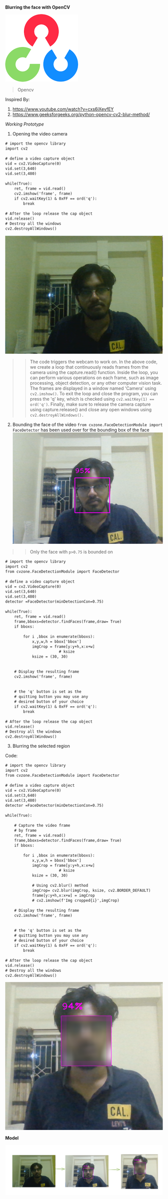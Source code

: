 **Blurring the face with OpenCV**

![69a86f4e63c9099741a77227f8146ab9.png](./_resources/69a86f4e63c9099741a77227f8146ab9.png)
> Opencv

Inspired By: 
1. https://www.youtube.com/watch?v=cxs6iXeyfEY
2. https://www.geeksforgeeks.org/python-opencv-cv2-blur-method/

*Working Prototype*
1. Opening the video camera
```
# import the opencv library
import cv2

# define a video capture object
vid = cv2.VideoCapture(0)
vid.set(3,640)
vid.set(3,480)

while(True):
	ret, frame = vid.read()
	cv2.imshow('frame', frame)
	if cv2.waitKey(1) & 0xFF == ord('q'):
		break

# After the loop release the cap object
vid.release()
# Destroy all the windows
cv2.destroyAllWindows()
```
![2c4ee40b723511be0822566eef8bf893.png](./_resources/2c4ee40b723511be0822566eef8bf893.png)

>>The code triggers the webcam to work on. In the above code, we create a loop that continuously reads frames from the camera using the capture.read() function. Inside the loop, you can perform various operations on each frame, such as image processing, object detection, or any other computer vision task. The frames are displayed in a window named 'Camera' using `cv2.imshow()`. To exit the loop and close the program, you can press the 'q' key, which is checked using `cv2.waitKey(1) == ord('q')`. Finally, make sure to release the camera capture using capture.release() and close any open windows using `cv2.destroyAllWindows().`

2. Bounding the face of the video
`from cvzone.FaceDetectionModule import FaceDetector` has been used over for the bounding box of the face 
![02fa1fa7d570a039de96433004e9b21a.png](./_resources/02fa1fa7d570a039de96433004e9b21a.png)
>> Only the face with `p>0.75` is bounded on
```
# import the opencv library
import cv2
from cvzone.FaceDetectionModule import FaceDetector

# define a video capture object
vid = cv2.VideoCapture(0)
vid.set(3,640)
vid.set(3,480)
detector =FaceDetector(minDetectionCon=0.75)

while(True):
	ret, frame = vid.read()
	frame,bboxs=detector.findFaces(frame,draw= True)
	if bboxs:
        
		for i ,bbox in enumerate(bboxs):
			x,y,w,h = bbox['bbox']
			imgCrop = frame[y:y+h,x:x+w]
						# ksize
			ksize = (30, 30)
			

	# Display the resulting frame
	cv2.imshow('frame', frame)
	
	
	# the 'q' button is set as the
	# quitting button you may use any
	# desired button of your choice
	if cv2.waitKey(1) & 0xFF == ord('q'):
		break

# After the loop release the cap object
vid.release()
# Destroy all the windows
cv2.destroyAllWindows()

```
3. Blurring the selected region

Code:
```
# import the opencv library
import cv2
from cvzone.FaceDetectionModule import FaceDetector

# define a video capture object
vid = cv2.VideoCapture(0)
vid.set(3,640)
vid.set(3,480)
detector =FaceDetector(minDetectionCon=0.75)

while(True):
	
	# Capture the video frame
	# by frame
	ret, frame = vid.read()
	frame,bboxs=detector.findFaces(frame,draw= True)
	if bboxs:
        
		for i ,bbox in enumerate(bboxs):
			x,y,w,h = bbox['bbox']
			imgCrop = frame[y:y+h,x:x+w]
						# ksize
			ksize = (30, 30)
			
			# Using cv2.blur() method 
			imgCrop= cv2.blur(imgCrop, ksize, cv2.BORDER_DEFAULT) 
			frame[y:y+h,x:x+w] = imgCrop
			# cv2.imshow(f'Img cropped{i}',imgCrop)

	# Display the resulting frame
	cv2.imshow('frame', frame)
	
	
	# the 'q' button is set as the
	# quitting button you may use any
	# desired button of your choice
	if cv2.waitKey(1) & 0xFF == ord('q'):
		break

# After the loop release the cap object
vid.release()
# Destroy all the windows
cv2.destroyAllWindows()
```
![297e379896dad9ed5d787d1997db062e.png](./_resources/297e379896dad9ed5d787d1997db062e.png)

**Model**

![ce690ef2eb94dcd8ae450da07997fba6.png](./_resources/ce690ef2eb94dcd8ae450da07997fba6.png)